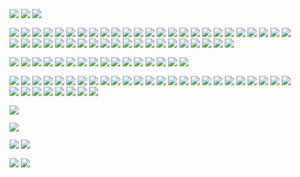 ![](https://drive.google.com/uc?id=12ZKz9OVdpoYQZQz6yPrV3_29uEQbSeXR)
![](https://drive.google.com/uc?id=12E2ZD0AZD8uinZgsZ4v3PV8U770YoDq6) 
![](https://drive.google.com/uc?id=1-U8SHobgst-8Juu3oLR_OcPqBJ_iDliR)

![](https://drive.google.com/uc?id=1-oEoGlO8H5G4PM9PuhgSmAesvFRZuwNe) 
![](https://drive.google.com/uc?id=1-nvRww9oHe34Yt5GJxXfCB_XgFBDIBGp) 
![](https://drive.google.com/uc?id=1-j_-kSlBGMMLb9fkZWSLJV87tU5d495d) 
![](https://drive.google.com/uc?id=11x1FTARWgz86K7v4BZI1zRjs9kQWe1AT)
![](https://drive.google.com/uc?id=11Eb90QyCPHp1zkbhVuP2QrasrBWVFcht) 
![](https://drive.google.com/uc?id=122ZCr1WD5CPex1fNS2t-49MLO0kf-lzx) 
![](https://drive.google.com/uc?id=11_d4TOKoeepf2Yt0vCM3MvDUgPITe7le) 
![](https://drive.google.com/uc?id=11OeaS5_8b_L1QqXAM0AXKoYU3wDPnk3w) 
![](https://drive.google.com/uc?id=12IfR-5xX4wlJlRdkyXpTiFwJP6gfgSvS)
![](https://drive.google.com/uc?id=12DJMcqDqalxL0HPV_-Ih7jIQ1gR5Fwp0) 
![](https://drive.google.com/uc?id=12495_OgYXS4pTE4nOa0onzulPZnnYbHb) 
![](https://drive.google.com/uc?id=10u9hmjxyjRIbdZMXcGWida0CkaDqboIW) 
![](https://drive.google.com/uc?id=12LOYxBq2QYVhAnM7sVReEaR4mFAgpScR) 
![](https://drive.google.com/uc?id=1268O3a2_Xa-QG7-i2xOi1txXlPV6OaRe) 
![](https://drive.google.com/uc?id=12Mwu3hQnSk93eStbG-qU4HaDlrzpTWMI) 
![](https://drive.google.com/uc?id=12LSVupzjhrIdfMR85AHauAQAHxQ_hwFD) 
![](https://drive.google.com/uc?id=10w2x4KJhClzR4vRuABvc48rcQLtoRmJv) 
![](https://drive.google.com/uc?id=111b1KoPzeWUzFi3RX_0jISwNw9vYXgk0) 
![](https://drive.google.com/uc?id=11EEU_sBSdtrOhLcKSFTvLywveC5dBiRg) 
![](https://drive.google.com/uc?id=11ryWnga_2Tz2HfM6dDepIf5ou6LDnHSF) 
![](https://drive.google.com/uc?id=11sF6cvZdd9b6rAgRgnDTLREtNnCgPTJa)
![](https://drive.google.com/uc?id=11Ft_qS5Tx9UX1Il9fBN9BX7GpwjMAjmn) 
![](https://drive.google.com/uc?id=11xabTsP01y4nAFqq7Yod5-n3HR1Drh2I) 
![](https://drive.google.com/uc?id=11K0kGAwW4U-JoP_isL5i8d4-zgjfV69x) 
![](https://drive.google.com/uc?id=11gPX--wDFCKqUn4do7M9DbUS3n_34RMv)
![](https://drive.google.com/uc?id=12jU3C6vMLfl5gdKdK3mGkvNaZbDbvmtQ) 
![](https://drive.google.com/uc?id=13Atq59FpNE7UARRdij3yuKGjrkwiL68Z) 
![](https://drive.google.com/uc?id=12yVWs673n3snmAwt6uus8IDWShMOQ7M8) 
![](https://drive.google.com/uc?id=12FGSaU76Mrn9aBmQYw3JqsIs3Q55VPZs) 
![](https://drive.google.com/uc?id=11I7FRoBeOW8Wp6xVkPhLaqIlReZeT7Xn) 
![](https://drive.google.com/uc?id=13-WJvaJUxofwGApUmrPQRwzgVjPq3Qos) 
![](https://drive.google.com/uc?id=13Co1todmFjJprMfEJc-xP8GBPYYHkdLY) 
![](https://drive.google.com/uc?id=12xDHlN-c93AEeXXJXr4pkJcEIdexHZgW) 
![](https://drive.google.com/uc?id=12idG4q-EWhIU2Y2__1S9AUhZxhlvetbH) 
![](https://drive.google.com/uc?id=12qbk-aA4iaYhxnCFUGnIZ84awmIZQkE1) 
![](https://drive.google.com/uc?id=130VuhoZx5LhBBti7RJQImwFYYW0QDoOh) 
![](https://drive.google.com/uc?id=11UKJ254Z4r4vJZt6rW8gtfLY-yK_NXur) 
![](https://drive.google.com/uc?id=12-Y1TFtwWzDPaF7pUKJCCFdK68mQqfSX) 
![](https://drive.google.com/uc?id=12i1Z7zwSNSccdkihQx1e99TZ6w2YzNpG) 
![](https://drive.google.com/uc?id=11qbj_krzYyp3oTKAALQybuEiK4ImQPJz) 
![](https://drive.google.com/uc?id=134e5qwd4g8GDTHPNvqf4DjhrryEibpbN) 
![](https://drive.google.com/uc?id=133HNQT1R6Y1zTlzZwvnu6go2W4ipirHC) 
![](https://drive.google.com/uc?id=14n7nEmFJZIbIGRPiXCoSjnKOIEjuQpP1) 
![](https://drive.google.com/uc?id=14nq2TGo4HfxE6hFGgGrgmlm1RQUdHUrj) 
![](https://drive.google.com/uc?id=118MiHl9EKYfgF3qN_Rns-VSpuwaWOVLJ) 

![](https://drive.google.com/uc?id=13DG-V_yed4WdqHx-q2bWt481DHPWDi-D) 
![](https://drive.google.com/uc?id=13F8mWYx60i4zO2_rfQUrPtHDnqbv-Xh7) 
![](https://drive.google.com/uc?id=13F7hnPy6HQwKpzkIOpP_DdnOU1WyXS5b)
![](https://drive.google.com/uc?id=14ZV1Xo6IxB1XQ4mxkUg9W33aAGYW5ZZ6) 
![](https://drive.google.com/uc?id=13QVKVa1VVi2NIveV3ZKa627xPOopOxob) 
![](https://drive.google.com/uc?id=13ZLkuJoNqygmeWncodaRsK6sKTjURU4C) 
![](https://drive.google.com/uc?id=13Z3YpOL58Z6wLU8exhauJLmbVJ9XinJo)
![](https://drive.google.com/uc?id=150C-Rn7ZgC5W5zfBicphNtVTfL6DWSRQ)
![](https://drive.google.com/uc?id=13V1fjReSNohggECmrIOy9Bp1wl_z1_nu) 
![](https://drive.google.com/uc?id=13Yikv4s3-R6auZIUm2aY5espF3PvSH4K)
![](https://drive.google.com/uc?id=14upPWT00ciLKXq9_UFEvLBSCcDkItwwC) 
![](https://drive.google.com/uc?id=14m2f1zEGmwI6pe1R7VuuT34qOaIb9bkw) 
![](https://drive.google.com/uc?id=14hXMaj5BRF1pGzD90GAgEuOswCi7HBVN)
![](https://drive.google.com/uc?id=13SGZoivnX7ombbdbVkbiNf5UQsdwOyBY) 
![](https://drive.google.com/uc?id=14zZ5VHrSsbQ5_JYV5oYPzevd4ePWx8dw)
![](https://drive.google.com/uc?id=1-g_Q2GAURrtEkZXaF1EZEUucpQyc7bdv)


![](https://drive.google.com/uc?id=14S-Nna5ovh18ktS2jZ0s2VQmQJS9jBmz) 
![](https://drive.google.com/uc?id=16v1UPOJRcpNpky6sEjv6OZSQxt0XV-qj) 
![](https://drive.google.com/uc?id=14UgaqwSabYlCoOYO65ivap6w01zsIyjK) 
![](https://drive.google.com/uc?id=14WKZn-4kzrk7oIQDwVkRtEvhqMcZyC0v) 
![](https://drive.google.com/uc?id=17pw0tMuR6g3kiEhI-Y0OVCQrb-ozzIUd) 
![](https://drive.google.com/uc?id=18Wc0MHkyi967-lN_7JVMf5VzN-DnfLl9) 
![](https://drive.google.com/uc?id=13fFkvatqAZjYplqWIp_olEpodMbnIMis) 
![](https://drive.google.com/uc?id=13dRJ3Yf_4kH55LISUD4RtSGJdJ6TISbO) 
![](https://drive.google.com/uc?id=13bjFSczb-61R1dysTs5mOizMd9IGTFrK) 
![](https://drive.google.com/uc?id=13gBX5142WlNo52qhUPQZy8-h3KA0JwS7) 
![](https://drive.google.com/uc?id=17cEp-18Tj1ro_C1lZ2UuFHzOYWo2_rzf) 
![](https://drive.google.com/uc?id=17c_CHMd93ChLX5gLkJOZsuyd-z2KAO4A) 
![](https://drive.google.com/uc?id=17hHd9bZa1NzNE6HkRl8TtRpLgndm4Apt) 
![](https://drive.google.com/uc?id=17rwLMHYkzh2hmEFLnuunohQnVbwxYlVc) 
![](https://drive.google.com/uc?id=18A40JisV6C4Tvr5f98wkyfMxO36d0Vfo) 
![](https://drive.google.com/uc?id=18YU-cC0yoKVnuqOGD4AgjW4GkkBDXrjx) 
![](https://drive.google.com/uc?id=17jIBULJ-eMesPLqrygUzEFdS8Ownp3l8) 
![](https://drive.google.com/uc?id=17u-Rtk1y7tx-zYoGIJKMT9qP2f4UiYHm) 
![](https://drive.google.com/uc?id=189RQEeiP6Tko9BATJbfIVOPabc9i73iy) 
![](https://drive.google.com/uc?id=18AI2AAyeS10keiZ7ATNUNZtFcMeurq2_) 
![](https://drive.google.com/uc?id=13geV23LHA9h_y-eOIaldIJLbRpVwMDz9) 
![](https://drive.google.com/uc?id=189HVOWRwoTNirRUeuvv4-H8fs99aFhYM) 
![](https://drive.google.com/uc?id=17xETF4wCuhQkz19pzT13Oq0_NXsaY5NC) 
![](https://drive.google.com/uc?id=188BNpQ0RblpsNdd4SXi1_v2iSI4bAq-o) 
![](https://drive.google.com/uc?id=13jjIuDJOZDtOzcL47l1E9TX3RU0YC3Gu) 
![](https://drive.google.com/uc?id=17fXdo0K10Rjy6Kovp_GSye1obnUtrl32) 
![](https://drive.google.com/uc?id=189dHN08fs0JOPw2h1XAyS0MmrEELpE9j) 
![](https://drive.google.com/uc?id=17uw8sDdiyTJb7YHD69XmniCRmUheNXW7) 
![](https://drive.google.com/uc?id=14emvbvO6JeV_mCmxFAbpJ1170yoMvf_W) 
![](https://drive.google.com/uc?id=17wyAt-NzpXDBTXrNrs4pn0X9zi9zJK9U) 
![](https://drive.google.com/uc?id=16wQvn-__ahs-kB_A__gbLzpANEg5fsxK) 
![](https://drive.google.com/uc?id=184UKqQNG5cRatsWO53sDvUPcsJfou2P) 
![](https://drive.google.com/uc?id=17QZLvcAgFChs2SCtcc5z9EZl9d-zWQ-2) 

![](https://drive.google.com/uc?id=13kmZTMsLJf-CraGxUK2p3TAAMZOBjtfi) 


![](https://drive.google.com/uc?id=142L9h5kLRlniC2A-lki8V2ILraYwU_PL) 


![](https://drive.google.com/uc?id=145dBUKDU8ghHvKYJmJS751FcdI789hb6) 
![](https://drive.google.com/uc?id=1459JKsKU9H_5Qd0N-4XSoyAQMReoOc0Z) 

![](https://drive.google.com/uc?id=14Wi5u8Ae9V4Svg2PUzs03Y_ajPWr7jY9) 
![](https://drive.google.com/uc?id=14Rrk1wiMMYD2VdIxBXEsS-uggibsek93) 